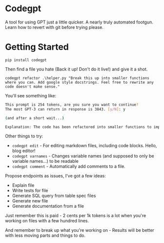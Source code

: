 # Codegpt

A tool for using GPT just a little quicker. A nearly truly automated footgun. Learn how to revert with git before trying please.

# Getting Started

`pip install codegpt`

Then find a file you hate (Back it up! Don't do it live!) and give it a shot.

`codegpt refactor .\helper.py "Break this up into smaller functions where you can. Add google style docstrings. Feel free to rewrite any code doesn't make sense."`

You'll see something like:

```sh
This prompt is 254 tokens, are you sure you want to continue?
The most GPT-3 can return in response is 3843. [y/N]: y

(and after a short wait...)

Explanation: The code has been refactored into smaller functions to improve readability, and Google style docstrings have been added.
```

Other things to try:

- `codegpt edit` - For editing markdown files, including code blocks. Hello, blog editor!
- `codegpt varnames` - Changes variable names (and supposed to only be variable names...) to be readable
- `codegpt comment` - Automatically add comments to a file.

Propose endpoints as issues, I've got a few ideas:

- Explain file
- Write tests for file
- Generate SQL query from table spec files
- Generate new file
- Generate documentation from a file

Just remember this is paid - 2 cents per 1k tokens is a lot when you're working on files with a few hundred lines.

And remember to break up what you're working on - Results will be better with less moving parts and things to do.
